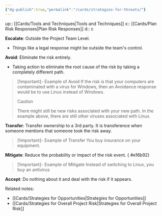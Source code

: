 ```yaml
---
{"dg-publish":true,"permalink":"/cards/strategies-for-threats/"}
---
```


up:: [[Cards/Tools and Techniques\|Tools and Techniques]] 
x:: [[Cards/Plan Risk Responses\|Plan Risk Responses]] 
d:: c

**Escalate**: Outside the Project Team Level.
- Things like a legal response might be outside the team's control. 

**Avoid**: Eliminate the risk entirely.
- Taking action to eliminate the root cause of the risk by taking a completely different path.

> [!important]- Example of Avoid
> If the risk is that your computers are contaminated with a virus for Windows, then an Avoidance response would be to use Linux instead of Windows.
> > [!caution]
> There might still be new risks associated with your new path. In the example above, there are still other viruses associated with Linux.

**Transfer**: Transfer ownership to a 3rd party. It is transference when someone mentions that someone took the risk away. 

> [!important]- Example of Transfer
> You buy insurance on your equipment.
 
**Mitigate**: Reduce the probability or impact of the risk event.
{ #e16b92}


> [!important]- Example of Mitigate
> Instead of switching to Linux, you buy an antivirus

**Accept**: Do nothing about it and deal with the risk if it appears.

Related notes:
- [[Cards/Strategies for Opportunities\|Strategies for Opportunities]] 
- [[Cards/Strategies for Overall Project Risk\|Strategies for Overall Project Risk]]  
